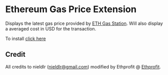 # Ethereum Gas Price Extension
Displays the latest gas price provided by [ETH Gas Station](https://ethgasstation.info). Will also display a averaged cost in USD for the transaction.

To install [click here](https://chrome.google.com/webstore/detail/ethereum-gas-price-extens/kcjfliknkgokfhgkijoefimjfmbhjbim)

## Credit
All credits to nieldlr (nieldlr@gmail.com) modified by Ethprofit @ [Ethprofit](Ethprofit.net).


